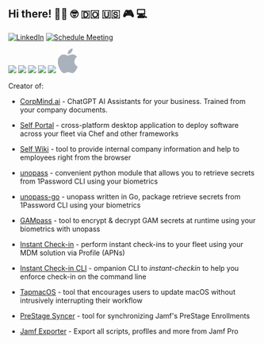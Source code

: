 
## Hi there! 👋🏽 :nerd_face: :dominican_republic: :us: :video_game: :computer:

[![LinkedIn](https://img.shields.io/badge/-Linkedin-0077B5?style=for-the-badge&logo=linkedin&logoColor=white)](https://www.linkedin.com/in/amadotejada) [![Schedule Meeting](https://img.shields.io/badge/-schedule_meeting-success?style=for-the-badge&logo=gcal)](https://calendly.com/amado-tejada/30-minutes)

<img src="https://cdn.jsdelivr.net/npm/programming-languages-logos/src/python/python.png" height="50"> <img src="https://cdn.jsdelivr.net/npm/programming-languages-logos/src/go-old/go-old.png" height="50"> <img src="https://cdn.jsdelivr.net/gh/devicons/devicon/icons/vim/vim-original.svg" height="50"/> <img src="https://cdn.jsdelivr.net/gh/devicons/devicon/icons/vscode/vscode-original.svg" height="50"/> <img src="https://cdn.jsdelivr.net/gh/devicons/devicon/icons/linux/linux-original.svg" height="50"/> <img src="https://raw.githubusercontent.com/logo/apple/00fa94ee3384286b871f80d33f8fdeb29d1421c0/images/logo.svg" height="50"/> 

Creator of:
- [CorpMind.ai](https://corpmind.ai) - ChatGPT AI Assistants for your business. Trained from your company documents.

- [Self Portal](https://github.com/amadotejada/self-portal) - cross-platform desktop application to deploy software across your fleet via Chef and other frameworks

- [Self Wiki](https://github.com/amadotejada/self-wiki) - tool to provide internal company information and help to employees right from the browser

- [unopass](https://github.com/amadotejada/unopass) - convenient python module that allows you to retrieve secrets from 1Password CLI using your biometrics

- [unopass-go](https://github.com/amadotejada/unopass-go) - unopass written in Go, package retrieve secrets from 1Password CLI using your biometrics

- [GAMpass](https://github.com/amadotejada/GAMpass) - tool to encrypt & decrypt GAM secrets at runtime using your biometrics with unopass

- [Instant Check-in](https://github.com/amadotejada/instant-checkin) - perform instant check-ins to your fleet using your MDM solution via Profile (APNs)

- [Instant Check-in CLI](https://github.com/amadotejada/instant-checkin-cli) - ompanion CLI to *instant-checkin* to help you enforce check-in on the command line

- [TapmacOS](https://github.com/amadotejada/TapmacOS) - tool that encourages users to update macOS without intrusively interrupting their workflow 

- [PreStage Syncer](https://github.com/amadotejada/jamf_prestage_syncer) - tool for synchronizing Jamf's PreStage Enrollments

- [Jamf Exporter](https://github.com/amadotejada/jamf-exporter) - Export all scripts, proflles and more from Jamf Pro

<br/>

<!-- <img alt="GIF" src="https://media.giphy.com/media/13HgwGsXF0aiGY/giphy.gif" width="50%" height="50%"/> -->

